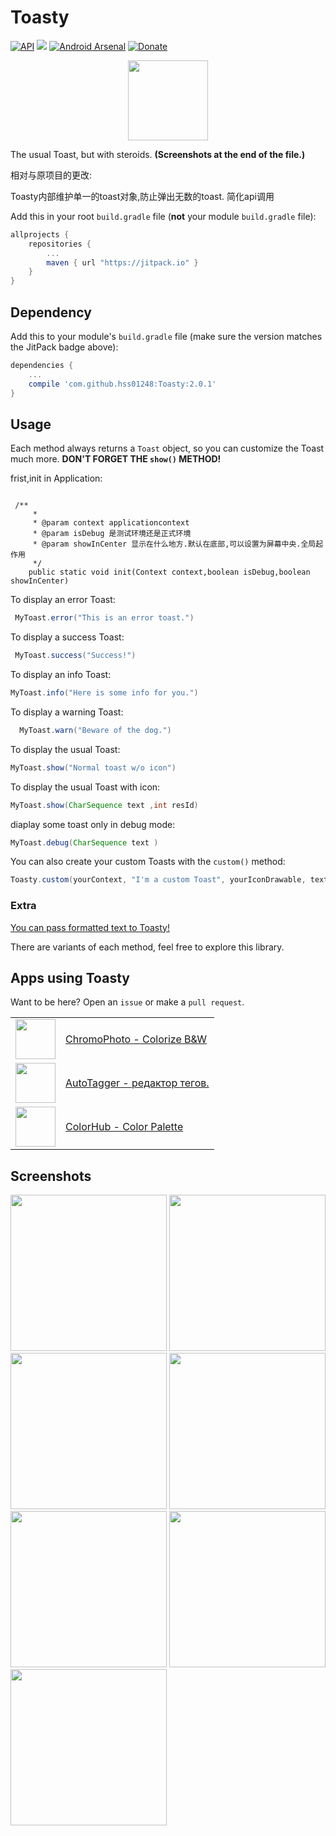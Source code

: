 # Toasty
[![API](https://img.shields.io/badge/API-9%2B-blue.svg?style=flat)](https://android-arsenal.com/api?level=9) [![](https://jitpack.io/v/GrenderG/Toasty.svg)](https://jitpack.io/#GrenderG/Toasty) [![Android Arsenal](https://img.shields.io/badge/Android%20Arsenal-Toasty-brightgreen.svg?style=flat)](https://android-arsenal.com/details/1/5102) [![Donate](https://img.shields.io/badge/Donate-PayPal-green.svg)](https://www.paypal.com/cgi-bin/webscr?cmd=_s-xclick&hosted_button_id=XUUEWEHJYFYV2)

<div align="center">
	<img src="https://raw.githubusercontent.com/GrenderG/Toasty/master/art/web_hi_res_512.png" width="128">
</div>

The usual Toast, but with steroids. **(Screenshots at the end of the file.)**

相对与原项目的更改:

Toasty内部维护单一的toast对象,防止弹出无数的toast.
简化api调用

Add this in your root `build.gradle` file (**not** your module `build.gradle` file):

```gradle
allprojects {
	repositories {
		...
		maven { url "https://jitpack.io" }
	}
}
```

Dependency
--

Add this to your module's `build.gradle` file (make sure the version matches the JitPack badge above):

```gradle
dependencies {
	...
	compile 'com.github.hss01248:Toasty:2.0.1'
}
```

Usage
--

Each method always returns a `Toast` object, so you can customize the Toast much more. **DON'T FORGET THE `show()` METHOD!**

frist,init in Application:

```

 /**
     *
     * @param context applicationcontext
     * @param isDebug 是测试环境还是正式环境
     * @param showInCenter 显示在什么地方.默认在底部,可以设置为屏幕中央.全局起作用
     */
    public static void init(Context context,boolean isDebug,boolean showInCenter)

```

To display an error Toast:

``` java
 MyToast.error("This is an error toast.")
```
To display a success Toast:

``` java
 MyToast.success("Success!")
```
To display an info Toast:

``` java
MyToast.info("Here is some info for you.")
```
To display a warning Toast:

``` java
  MyToast.warn("Beware of the dog.")
```
To display the usual Toast:

``` java
MyToast.show("Normal toast w/o icon")
```
To display the usual Toast with icon:

``` java
MyToast.show(CharSequence text ,int resId)
```

diaplay some toast only in debug mode:
``` java
MyToast.debug(CharSequence text )
```

You can also create your custom Toasts with the `custom()` method:
``` java
Toasty.custom(yourContext, "I'm a custom Toast", yourIconDrawable, textColor, tintColor, duration, withIcon, true).show();
```
### Extra
[You can pass formatted text to Toasty!](https://github.com/GrenderG/Toasty/blob/master/app/src/main/java/es/dmoral/toastysample/MainActivity.java#L76-L93)

There are variants of each method, feel free to explore this library.

Apps using Toasty
--

Want to be here? Open an `issue` or make a `pull request`.

<table>
	<tr>
		<td><img src="https://lh3.googleusercontent.com/vmch41lYF_TKb1MKgtYrSgz2rKQ4T1EnGRCGpWSMqLRSzi_pgNWoZpw9WJE8UV4t614=w300-rw" width="64"/></td>
		<td><a href="https://play.google.com/store/apps/details?id=com.trivisionzero.chromophoto">ChromoPhoto - Colorize B&W</a></td>
	</tr>
	<tr>
		<td><img src="https://lh3.googleusercontent.com/2EYJPs-qBlKJ3L6cy7idQpzKfZkTzA2G4UQfbs-96VGMftQ-7aV4Dvj77ejzZlAAVx_C=w300-rw" width="64"/></td>
		<td><a href="https://play.google.com/store/apps/details?id=com.serg.chuprin.tageditor">AutoTagger - редактор тегов.</a></td>
	</tr>
	<tr>
		<td><img src="https://archive.org/download/ic_launcher_colorhub/ic_launcher_colorhub.png" width="64"/></td>
		<td><a href="https://play.google.com/store/apps/details?id=cheetatech.com.colorhub">ColorHub - Color Palette</a></td>
	</tr>
</table>

Screenshots
--

<img src="https://raw.githubusercontent.com/GrenderG/Toasty/master/art/scr_1.png" width="250">
<img src="https://raw.githubusercontent.com/GrenderG/Toasty/master/art/scr_2.png" width="250">
<img src="https://raw.githubusercontent.com/GrenderG/Toasty/master/art/scr_3.png" width="250">
<img src="https://raw.githubusercontent.com/GrenderG/Toasty/master/art/scr_4.png" width="250">
<img src="https://raw.githubusercontent.com/GrenderG/Toasty/master/art/scr_5.png" width="250">
<img src="https://raw.githubusercontent.com/GrenderG/Toasty/master/art/scr_6.png" width="250">
<img src="https://raw.githubusercontent.com/GrenderG/Toasty/master/art/scr_7.png" width="250">

